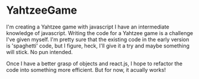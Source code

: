 # YahtzeeGame
I'm creating a Yahtzee game with javascript
I have an intermediate knowledge of javascript.  Writing the code for a Yahtzee game 
is a challenge I've given myself. I'm pretty sure that the existing code
in the early version is 'spaghetti' code, but I figure, heck, I'll give it a try and
maybe something will stick. No pun intended.  

Once I have a better grasp of objects and react.js, I hope to refactor the code into
something more efficient.  But for now, it acually works!
